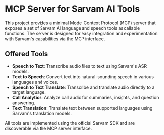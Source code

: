 # MCP Server for Sarvam AI Tools

This project provides a minimal Model Context Protocol (MCP) server that exposes a set of Sarvam AI language and speech tools as callable functions. The server is designed for easy integration and experimentation with Sarvam's capabilities via the MCP interface.

## Offered Tools

- **Speech to Text**: Transcribe audio files to text using Sarvam's ASR models.
- **Text to Speech**: Convert text into natural-sounding speech in various languages and voices.
- **Speech to Text Translate**: Transcribe and translate audio directly to a target language.
- **Call Analytics**: Analyze call audio for summaries, insights, and question answering.
- **Text Translation**: Translate text between supported languages using Sarvam's translation models.

All tools are implemented using the official Sarvam SDK and are discoverable via the MCP server interface.
